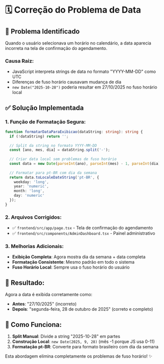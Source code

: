 # 🗓️ Correção do Problema de Data

## 🐛 **Problema Identificado**
Quando o usuário selecionava um horário no calendário, a data aparecia incorreta na tela de confirmação do agendamento. 

### **Causa Raiz:**
- JavaScript interpreta strings de data no formato "YYYY-MM-DD" como UTC
- Diferenças de fuso horário causavam mudança de dia
- `new Date("2025-10-28")` poderia resultar em 27/10/2025 no fuso horário local

## ✅ **Solução Implementada**

### **1. Função de Formatação Segura:**
```typescript
function formatarDataParaExibicao(dataString: string): string {
  if (!dataString) return '';
  
  // Split da string no formato YYYY-MM-DD
  const [ano, mes, dia] = dataString.split('-');
  
  // Criar data local sem problemas de fuso horário
  const data = new Date(parseInt(ano), parseInt(mes) - 1, parseInt(dia));
  
  // Formatar para pt-BR com dia da semana
  return data.toLocaleDateString('pt-BR', {
    weekday: 'long',
    year: 'numeric',
    month: 'long', 
    day: 'numeric'
  });
}
```

### **2. Arquivos Corrigidos:**
- ✅ `frontend/src/app/page.tsx` - Tela de confirmação do agendamento
- ✅ `frontend/src/components/AdminDashboard.tsx` - Painel administrativo

### **3. Melhorias Adicionais:**
- **Exibição Completa**: Agora mostra dia da semana + data completa
- **Formatação Consistente**: Mesmo padrão em todo o sistema
- **Fuso Horário Local**: Sempre usa o fuso horário do usuário

## 🎯 **Resultado:**
Agora a data é exibida corretamente como:
- **Antes**: "27/10/2025" (incorreto)
- **Depois**: "segunda-feira, 28 de outubro de 2025" (correto e completo)

## 🔧 **Como Funciona:**

1. **Split Manual**: Divide a string "2025-10-28" em partes
2. **Construção Local**: `new Date(2025, 9, 28)` (mês -1 porque JS usa 0-11)
3. **Formatação pt-BR**: Converte para formato brasileiro com dia da semana

Esta abordagem elimina completamente os problemas de fuso horário! ✨